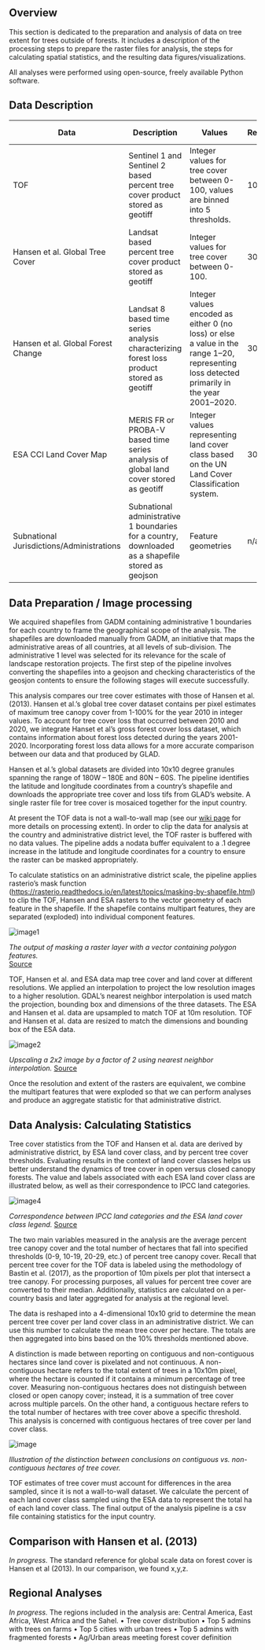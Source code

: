 ## Overview
This section is dedicated to the preparation and analysis of data on tree extent for trees outside of forests. It includes a description of the processing steps to prepare the raster files for analysis, the steps for calculating spatial statistics, and the resulting data figures/visualizations.

All analyses were performed using open-source, freely available Python software.

## Data Description
| Data                                      | Description                                                                                        | Values                                                                                                                                      | Resolution | Temportal Scale        | Extent                                                                                           | Link                                                                                                            |
|-------------------------------------------|----------------------------------------------------------------------------------------------------|---------------------------------------------------------------------------------------------------------------------------------------------|------------|------------------------|--------------------------------------------------------------------------------------------------|-----------------------------------------------------------------------------------------------------------------|
| TOF                                       | Sentinel 1 and Sentinel 2 based percent tree cover product stored as geotiff                       | Integer values for tree cover between 0-100, values are binned into 5 thresholds.                                                           | 10m        | Static: 2020           | Coverage detailed [here](https://github.com/wri/sentinel-tree-cover/wiki/Product-Specifications) | n/a                                                                                                             |
| Hansen et al. Global Tree Cover           | Landsat based percent tree cover product stored as geotiff                                         | Integer values for tree cover between 0-100.                                                                                                | 30m        | Static: 2010           | Data coverage is from 80° north to 60° south                                                     | [GLAD laboratory at UMD](https://glad.umd.edu/dataset/global-2010-tree-cover-30-m)                              |
| Hansen et al. Global Forest Change        | Landsat 8 based time series analysis characterizing forest loss product stored as geotiff          | Integer values encoded as either 0 (no loss) or else a value in the range 1–20, representing loss detected primarily in the year 2001–2020. | 30m        | Time series: 2000-2010 | Data coverage is from 80° north to 60° south                                                     | [GLAD laboratory at UMD](https://storage.googleapis.com/earthenginepartners-hansen/GFC-2020-v1.8/download.html) |
| ESA CCI Land Cover Map                    | MERIS FR or PROBA-V based time series analysis of global land cover stored as geotiff              | Integer values representing land cover class based on the UN Land Cover Classification system.                                              | 300m       | Time series: 1992-2015 | Data coverage is global.                                                                         | [ESA Land Cover Map v2.0.7](http://maps.elie.ucl.ac.be/CCI/viewer/download.php)                                 |
| Subnational Jurisdictions/Administrations | Subnational administrative 1 boundaries for a country, downloaded as a shapefile stored as geojson | Feature geometries                                                                                                                          | n/a        | n/a                    | n/a                                                                                              | [GADM](https://gadm.org)                                                                                        |


## Data Preparation / Image processing
We acquired shapefiles from GADM containing administrative 1 boundaries for each country to frame the geographical scope of the analysis. The shapefiles are downloaded manually from GADM, an initiative that maps the administrative areas of all countries, at all levels of sub-division. The administrative 1 level was selected for its relevance for the scale of landscape restoration projects. The first step of the pipeline involves converting the shapefiles into a geojson and checking characteristics of the geosjon contents to ensure the following stages will execute successfully. 

This analysis compares our tree cover estimates with those of Hansen et al. (2013). Hansen et al.’s global tree cover dataset contains per pixel estimates of maximum tree canopy cover from 1-100% for the year 2010 in integer values. To account for tree cover loss that occurred between 2010 and 2020, we integrate Hanset et al’s gross forest cover loss dataset, which contains information about forest loss detected during the years 2001-2020. Incorporating forest loss data allows for a more accurate comparison between our data and that produced by GLAD.

Hansen et al.’s global datasets are divided into 10x10 degree granules spanning the range of 180W – 180E and 80N – 60S. The pipeline identifies the latitude and longitude coordinates from a country’s shapefile and downloads the appropriate tree cover and loss tifs from GLAD’s website. A single raster file for tree cover is mosaiced together for the input country. 

At present the TOF data is not a wall-to-wall map (see our [wiki page](https://github.com/wri/sentinel-tree-cover/wiki/Product-Specifications) for more details on processing extent). In order to clip the data for analysis at the country and administrative district level, the TOF raster is buffered with no data values. The pipeline adds a nodata buffer equivalent to a .1 degree increase in the latitude and longitude coordinates for a country to ensure the raster can be masked appropriately. 


To calculate statistics on an administrative district scale, the pipeline applies rasterio’s mask function (https://rasterio.readthedocs.io/en/latest/topics/masking-by-shapefile.html) to clip the TOF, Hansen and ESA rasters to the vector geometry of each feature in the shapefile. If the shapefile contains multipart features, they are separated (exploded) into individual component features.

![image1](https://snorfalorpagus.net/blog/images/lake_district_mask.png)

_The output of masking a raster layer with a vector containing polygon features._  
[Source](https://snorfalorpagus.net/blog/2014/11/09/masking-rasterio-layers-with-vector-features/)


TOF, Hansen et al. and ESA data map tree cover and land cover at different resolutions. We applied an interpolation to project the low resolution images to a higher resolution. GDAL’s nearest neighbor interpolation is used match the projection, bounding box and dimensions of the three datasets. The ESA and Hansen et al. data are upsampled to match TOF at 10m resolution. TOF and Hansen et al. data are resized to match the dimensions and bounding box of the ESA data.

![image2](https://theailearner.com/wp-content/uploads/2018/10/Nearest_Neighbor.png)

_Upscaling a 2x2 image by a factor of 2 using nearest neighbor interpolation._
[Source](https://theailearner.com/2018/12/29/image-processing-nearest-neighbour-interpolation/)

Once the resolution and extent of the rasters are equivalent, we combine the multipart features that were exploded so that we can perform analyses and produce an aggregate statistic for that administrative district.


## Data Analysis: Calculating Statistics
Tree cover statistics from the TOF and Hansen et al. data are derived by administrative district, by ESA land cover class, and by percent tree cover thresholds. Evaluating results in the context of land cover classes helps us better understand the dynamics of tree cover in open versus closed canopy forests. The value and labels associated with each ESA land cover class are illustrated below, as well as their correspondence to IPCC land categories. 

![image4](https://github.com/wri/sentinel-tree-cover/blob/jessica/tree-cover-eda/notebooks/analysis/visuals/esa_to_ipcc.png)

_Correspondence between IPCC land categories and the ESA land cover class legend._
[Source](http://maps.elie.ucl.ac.be/CCI/viewer/download/ESACCI-LC-Ph2-PUGv2_2.0.pdf) 

The two main variables measured in the analysis are the average percent tree canopy cover and the total number of hectares that fall into specified thresholds (0-9, 10-19, 20-29, etc.) of percent tree canopy cover. Recall that percent tree cover for the TOF data is labeled using the methodology of Bastin et al. (2017), as the proportion of 10m pixels per plot that intersect a tree canopy. For processing purposes, all values for percent tree cover are converted to their median. Additionally, statistics are calculated on a per-country basis and later aggregated for analysis at the regional level.

The data is reshaped into a 4-dimensional 10x10 grid to determine the mean percent tree cover per land cover class in an administrative district. We can use this number to calculate the mean tree cover per hectare. The totals are then aggregated into bins based on the 10% thresholds mentioned above.

A distinction is made between reporting on contiguous and non-contiguous hectares since land cover is pixelated and not continuous. A non-contiguous hectare refers to the total extent of trees in a 10x10m pixel, where the hectare is counted if it contains a minimum percentage of tree cover. Measuring non-contiguous hectares does not distinguish between closed or open canopy cover; instead, it is a summation of tree cover across multiple parcels. On the other hand, a contiguous hectare refers to the total number of hectares with tree cover above a specific threshold. This analysis is concerned with contiguous hectares of tree cover per land cover class. 

![image](https://github.com/wri/sentinel-tree-cover/blob/jessica/tree-cover-eda/notebooks/analysis/visuals/contiguous.png)

_Illustration of the distinction between conclusions on contiguous vs. non-contiguous hectares of tree cover._

TOF estimates of tree cover must account for differences in the area sampled, since it is not a wall-to-wall dataset. We calculate the percent of each land cover class sampled using the ESA data to represent the total ha of each land cover class. The final output of the analysis pipeline is a csv file containing statistics for the input country.

## Comparison with Hansen et al. (2013)
_In progress._ The standard reference for global scale data on forest cover is Hansen et al (2013). In our comparison, we found x,y,z. 

## Regional Analyses
_In progress._ The regions included in the analysis are: Central America, East Africa, West Africa and the Sahel.
    • Tree cover distribution
    • Top 5 admins with trees on farms
    • Top 5 cities with urban trees
    • Top 5 admins with fragmented forests
    • Ag/Urban areas meeting forest cover definition 